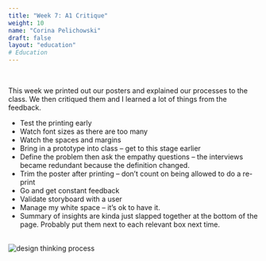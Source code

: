 ```yaml
---
title: "Week 7: A1 Critique"
weight: 10
name: "Corina Pelichowski"
draft: false
layout: "education"
# Education
---
```

<div class="container">
    <br>
    <p>
        This week we printed out our posters and explained our processes to the class. We then critiqued them and I learned a lot of things from the feedback.
    </p>
    <ul>
        <li>Test the printing early</li>
        <li>Watch font sizes as there are too many</li>
        <li>Watch the spaces and margins</li>
        <li>Bring in a prototype into class – get to this stage earlier</li>
        <li>Define the problem then ask the empathy questions – the interviews became redundant because the definition changed.</li>
        <li>Trim the poster after printing – don’t count on being allowed to do a re-print</li>
        <li>Go and get constant feedback</li>
        <li>Validate storyboard with a user</li>
        <li>Manage my white space – it’s ok to have it.</li>
        <li>Summary of insights are kinda just slapped together at the bottom of the page. Probably put them next to each relevant box next time.</li>
    </ul>
    <br>
     <div class="row">
        <div class="col">
            <img src="/img/master_of_design/masters_dt/dt_7_1.jpg" alt="design thinking process">
        </div>
    </div>
</div>